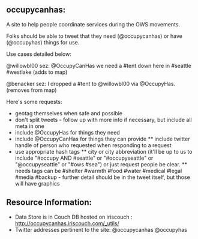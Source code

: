 occupycanhas:
---------------

A site to help people coordinate services during the OWS movements.

Folks should be able to tweet that they need (@occupycanhas) or have (@occupyhas) things for use. 

Use cases detailed below:

@willowbl00 sez: @OccupyCanHas we need a #tent down here in #seattle #westlake (adds to map)

@benacker sez: I dropped a #tent to @willowbl00 via @OccupyHas. (removes from map)

Here's some requests:

* geotag themselves when safe and possible
* don't split tweets - follow up with more info if necessary, but include all meta in one
* include @OccupyHas for things they need
* include @OccupyCanHas for things they can provide
** include twitter handle of person who requested when responding to a request
* use appropriate hash tags
** city or city abbreviation (it'll be up to us to include "#occupy AND #seattle" or "#occupyseattle" or "@occupyseattle" or "#ows #sea") or just request people be clear.
** needs tags can be #shelter #warmth #food #water #medical #legal #media #backup - further detail should be in the tweet itself, but those will have graphics

Resource Information:
---------------------

* Data Store is in Couch DB hosted on iriscouch : http://occupycanhas.iriscouch.com/_utils/
* Twitter addresses pertinent to the site: @occupycanhas @occupyhas